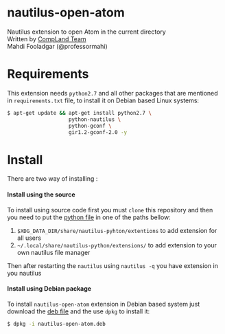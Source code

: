# nautilus-open-atom
Nautilus extension to open Atom in the current directory  
Written by [CompLand Team](compland.ir)  
Mahdi Fooladgar (@professormahi)


# Requirements
This extension needs `python2.7` and all other packages that are mentioned in `requirements.txt` file, to install it on Debian based Linux systems:  
```bash
$ apt-get update && apt-get install python2.7 \
                    python-nautilus \
                    python-gconf \
                    gir1.2-gconf-2.0 -y
```

# Install
There are two way of installing :
#### Install using the source
To install using source code first you must `clone` this repository and then you need to put the [python file](nautilus-open-atom.py) in one of the paths bellow:  
1. `$XDG_DATA_DIR/share/nautilus-pyhton/extentions` to add extension for all users  
2. `~/.local/share/nautilus-python/extensions/` to add extension to your own nautilus file manager

Then after restarting the `nautilus` using `nautilus -q` you have extension in you nautilus

#### Install using Debian package
To install `nautilus-open-atom` extension in Debian based system just download the [deb file](nautilus-open-atom_0.9.deb) and the use `dpkg` to install it:  
```bash
$ dpkg -i nautilus-open-atom.deb
```
